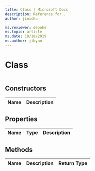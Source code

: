 ```yaml
---
title: Class | Microsoft Docs
description: Reference for .
author: jinichu

ms.reviewer: deonhe 
ms.topic: article
ms.date: 10/18/2019
ms.author: jibyun
---
```


# Class

```

```

## Constructors
|Name|Description|
|---|---|


## Properties
|Name|Type|Description|
|---|---|---|


## Methods
|Name|Description|Return Type|
|---|---|---|


